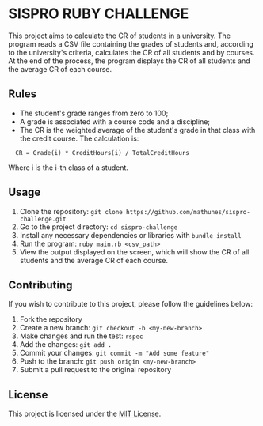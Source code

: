 # SISPRO RUBY CHALLENGE

This project aims to calculate the CR of students in a university. The program reads a CSV file containing the grades of students and, according to the university's criteria, calculates the CR of all students and by courses. At the end of the process, the program displays the CR of all students and the average CR of each course.

## Rules

- The student's grade ranges from zero to 100;
- A grade is associated with a course code and a discipline;
- The CR is the weighted average of the student's grade in that class with the credit course. The calculation is:

```
  CR = Grade(i) * CreditHours(i) / TotalCreditHours
```

  Where i is the i-th class of a student.

## Usage

1. Clone the repository: `git clone https://github.com/mathunes/sispro-challenge.git`
2. Go to the project directory: `cd sispro-challenge`
3. Install any necessary dependencies or libraries with `bundle install`
4. Run the program: `ruby main.rb <csv_path>`
5. View the output displayed on the screen, which will show the CR of all students and the average CR of each course.

## Contributing

If you wish to contribute to this project, please follow the guidelines below:

1. Fork the repository
2. Create a new branch: `git checkout -b <my-new-branch>`
3. Make changes and run the test: `rspec` 
4. Add the changes: `git add .`
4. Commit your changes: `git commit -m "Add some feature"`
5. Push to the branch: `git push origin <my-new-branch>`
6. Submit a pull request to the original repository

## License

This project is licensed under the [MIT License](https://opensource.org/licenses/MIT).
